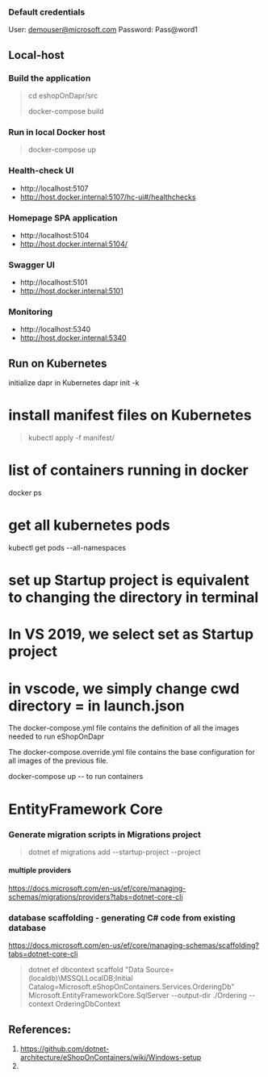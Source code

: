 ### Default credentials
User: demouser@microsoft.com
Password: Pass@word1

## Local-host

### Build the application
> cd eshopOnDapr/src
>
> docker-compose build

### Run in local Docker host
> docker-compose up

### Health-check UI
* http://localhost:5107
* http://host.docker.internal:5107/hc-ui#/healthchecks

### Homepage SPA application
* http://localhost:5104
* http://host.docker.internal:5104/

### Swagger UI
* http://localhost:5101
* http://host.docker.internal:5101

### Monitoring
* http://localhost:5340
* http://host.docker.internal:5340

## Run on Kubernetes
initialize dapr in Kubernetes 
dapr init -k 

# install manifest files on Kubernetes
>kubectl apply -f manifest/

# list of containers running in docker
docker ps

# get all kubernetes pods
kubectl get pods --all-namespaces

# set up Startup project is equivalent to changing the directory in terminal
# In VS 2019, we select set as Startup project
# in vscode, we simply change cwd directory = <folder for startup project> in launch.json

The docker-compose.yml file contains the definition of all the images needed to run eShopOnDapr

The docker-compose.override.yml file contains the base configuration for all images of the previous file.

docker-compose up -- to run containers

# EntityFramework Core
### Generate migration scripts in Migrations project
> dotnet ef migrations add <MigrationName> --startup-project <sourceproject> --project <projectwheretocreateMigration>

#### multiple providers
https://docs.microsoft.com/en-us/ef/core/managing-schemas/migrations/providers?tabs=dotnet-core-cli

### database scaffolding - generating C# code from existing database
https://docs.microsoft.com/en-us/ef/core/managing-schemas/scaffolding?tabs=dotnet-core-cli

> dotnet ef dbcontext scaffold "Data Source=(localdb)\MSSQLLocalDB;Initial Catalog=Microsoft.eShopOnContainers.Services.OrderingDb" Microsoft.EntityFrameworkCore.SqlServer --output-dir ./Ordering --context OrderingDbContext


## References:
1. https://github.com/dotnet-architecture/eShopOnContainers/wiki/Windows-setup
2. 